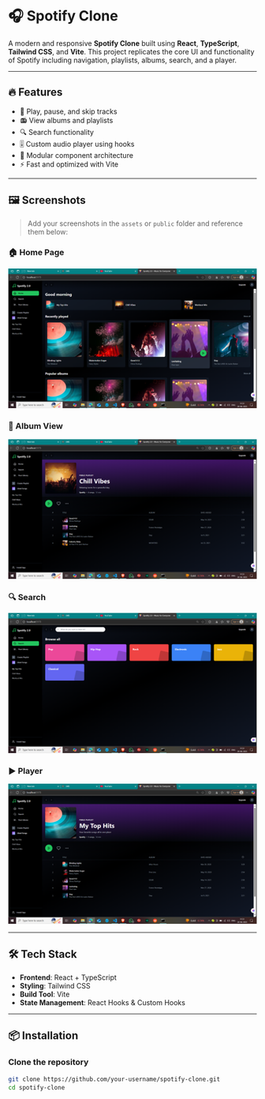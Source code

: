 # 🎧 Spotify Clone

A modern and responsive **Spotify Clone** built using **React**, **TypeScript**, **Tailwind CSS**, and **Vite**. 
This project replicates the core UI and functionality of Spotify including navigation, playlists, albums, search, and a player.

---

## 🔥 Features

- 🎵 Play, pause, and skip tracks
- 📻 View albums and playlists
- 🔍 Search functionality
- 🎚 Custom audio player using hooks
- 📁 Modular component architecture
- ⚡ Fast and optimized with Vite

---

## 🖼️ Screenshots

> Add your screenshots in the `assets` or `public` folder and reference them below:

### 🏠 Home Page
![Home](./assets/home.png)

### 🎼 Album View
![Album](./assets/Chill.png)

### 🔍 Search
![Search](./assets/search.png)

### ▶️ Player
![Player](./assets/My-Top-Hits.png)

---

## 🛠️ Tech Stack

- **Frontend**: React + TypeScript
- **Styling**: Tailwind CSS
- **Build Tool**: Vite
- **State Management**: React Hooks & Custom Hooks

---

## 📦 Installation

### Clone the repository
```bash
git clone https://github.com/your-username/spotify-clone.git
cd spotify-clone
